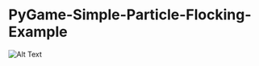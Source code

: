 # PyGame-Simple-Particle-Flocking-Example
![Alt Text](https://media.giphy.com/media/kiImT3dXTGJgV0fXuN/giphy.gif)
